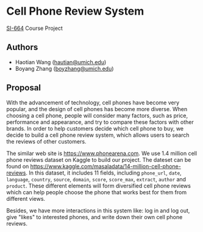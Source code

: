 # Cell Phone Review System

[SI-664](https://dj4e.com) Course Project

## Authors

- Haotian Wang (<hautian@umich.edu>)
- Boyang Zhang (<boyzhang@umich.edu>)

## Proposal

With the advancement of technology, cell phones have become very popular, and the design of cell phones has become more diverse. When choosing a cell phone, people will consider many factors, such as price, performance and appearance, and try to compare these factors with other brands. In order to help customers decide which cell phone to buy, we decide to build a cell phone review system, which allows users to search the reviews of other customers.

The similar web site is <https://www.phonearena.com>. We use 1.4 million cell phone reviews dataset on Kaggle to build our project. The dateset can be found on <https://www.kaggle.com/masaladata/14-million-cell-phone-reviews>. In this dataset, it includes 11 fields, including `phone_url`, `date`, `language`, `country`, `source`, `domain`, `score`, `score_max`, `extract`, `author` and `product`. These different elements will form diversified cell phone reviews which can help people choose the phone that works best for them from different views.

Besides, we have more interactions in this system like: log in and log out, give "likes" to interested phones, and write down their own cell phone reviews.
